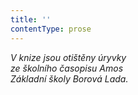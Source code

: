```yaml
---
title: ''
contentType: prose
---
```


_V knize jsou otištěny úryvky  
ze školního časopisu Amos  
Základní školy Borová Lada._

